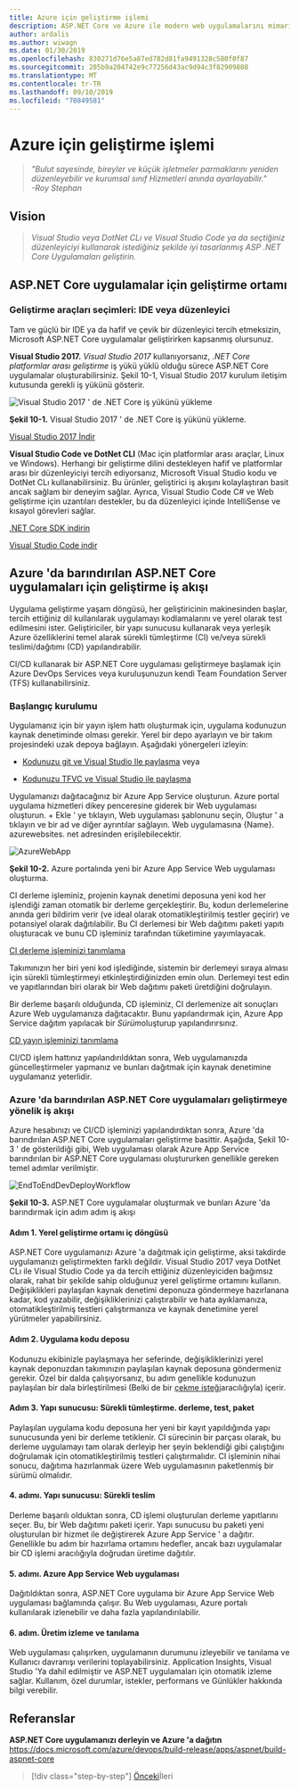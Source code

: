```yaml
---
title: Azure için geliştirme işlemi
description: ASP.NET Core ve Azure ile modern web uygulamalarını mimarın Azure için geliştirme işlemi
author: ardalis
ms.author: wiwagn
ms.date: 01/30/2019
ms.openlocfilehash: 830271d76e5a87ed782d81fa9491328c580f0f87
ms.sourcegitcommit: 205b9a204742e9c77256d43ac9d94c3f82909808
ms.translationtype: MT
ms.contentlocale: tr-TR
ms.lasthandoff: 09/10/2019
ms.locfileid: "70849581"
---
```

# <a name="development-process-for-azure"></a>Azure için geliştirme işlemi

> _"Bulut sayesinde, bireyler ve küçük işletmeler parmaklarını yeniden düzenleyebilir ve kurumsal sınıf Hizmetleri anında ayarlayabilir."_  
> _-Roy Stephan_

## <a name="vision"></a>Vision

> *Visual Studio veya DotNet CLı ve Visual Studio Code ya da seçtiğiniz düzenleyiciyi kullanarak istediğiniz şekilde iyi tasarlanmış ASP .NET Core Uygulamaları geliştirin.*

## <a name="development-environment-for-aspnet-core-apps"></a>ASP.NET Core uygulamalar için geliştirme ortamı

### <a name="development-tools-choices-ide-or-editor"></a>Geliştirme araçları seçimleri: IDE veya düzenleyici

Tam ve güçlü bir IDE ya da hafif ve çevik bir düzenleyici tercih etmeksizin, Microsoft ASP.NET Core uygulamalar geliştirirken kapsanmış olursunuz.

**Visual Studio 2017.** *Visual Studio 2017* kullanıyorsanız, *.NET Core platformlar arası geliştirme* iş yükü yüklü olduğu sürece ASP.NET Core uygulamalar oluşturabilirsiniz. Şekil 10-1, Visual Studio 2017 kurulum iletişim kutusunda gerekli iş yükünü gösterir.

![Visual Studio 2017 ' de .NET Core iş yükünü yükleme](./media/image10-1.png)

**Şekil 10-1.** Visual Studio 2017 ' de .NET Core iş yükünü yükleme.

[Visual Studio 2017 İndir](https://aka.ms/vsdownload?utm_source=mscom&utm_campaign=msdocs)

**Visual Studio Code ve DotNet CLI** (Mac için platformlar arası araçlar, Linux ve Windows). Herhangi bir geliştirme dilini destekleyen hafif ve platformlar arası bir düzenleyiciyi tercih ediyorsanız, Microsoft Visual Studio kodu ve DotNet CLı kullanabilirsiniz. Bu ürünler, geliştirici iş akışını kolaylaştıran basit ancak sağlam bir deneyim sağlar. Ayrıca, Visual Studio Code C\# ve Web geliştirme için uzantıları destekler, bu da düzenleyici içinde IntelliSense ve kısayol görevleri sağlar.

[.NET Core SDK indirin](https://dotnet.microsoft.com/download)

[Visual Studio Code indir](https://code.visualstudio.com/download)

## <a name="development-workflow-for-azure-hosted-aspnet-core-apps"></a>Azure 'da barındırılan ASP.NET Core uygulamaları için geliştirme iş akışı

Uygulama geliştirme yaşam döngüsü, her geliştiricinin makinesinden başlar, tercih ettiğiniz dil kullanılarak uygulamayı kodlamalarını ve yerel olarak test edilmesini ister. Geliştiriciler, bir yapı sunucusu kullanarak veya yerleşik Azure özelliklerini temel alarak sürekli tümleştirme (CI) ve/veya sürekli teslimi/dağıtımı (CD) yapılandırabilir.

CI/CD kullanarak bir ASP.NET Core uygulaması geliştirmeye başlamak için Azure DevOps Services veya kuruluşunuzun kendi Team Foundation Server (TFS) kullanabilirsiniz.

### <a name="initial-setup"></a>Başlangıç kurulumu

Uygulamanız için bir yayın işlem hattı oluşturmak için, uygulama kodunuzun kaynak denetiminde olması gerekir. Yerel bir depo ayarlayın ve bir takım projesindeki uzak depoya bağlayın. Aşağıdaki yönergeleri izleyin:

- [Kodunuzu git ve Visual Studio Ile paylaşma](https://docs.microsoft.com/azure/devops/git/share-your-code-in-git-vs) veya

- [Kodunuzu TFVC ve Visual Studio ile paylaşma](https://docs.microsoft.com/azure/devops/tfvc/share-your-code-in-tfvc-vs)

Uygulamanızı dağıtacağınız bir Azure App Service oluşturun. Azure portal uygulama hizmetleri dikey penceresine giderek bir Web uygulaması oluşturun. \+ Ekle ' ye tıklayın, Web uygulaması şablonunu seçin, Oluştur ' a tıklayın ve bir ad ve diğer ayrıntılar sağlayın. Web uygulamasına {Name}. azurewebsites. net adresinden erişilebilecektir.

![AzureWebApp](./media/image10-2.png)

**Şekil 10-2.** Azure portalında yeni bir Azure App Service Web uygulaması oluşturma.

CI derleme işleminiz, projenin kaynak denetimi deposuna yeni kod her işlendiği zaman otomatik bir derleme gerçekleştirir. Bu, kodun derlemelerine anında geri bildirim verir (ve ideal olarak otomatikleştirilmiş testler geçirir) ve potansiyel olarak dağıtılabilir. Bu CI derlemesi bir Web dağıtımı paketi yapıtı oluşturacak ve bunu CD işleminiz tarafından tüketimine yayımlayacak.

[CI derleme işleminizi tanımlama](https://docs.microsoft.com/azure/devops/build-release/apps/aspnet/build-aspnet-core#ci)

Takımınızın her biri yeni kod işlediğinde, sistemin bir derlemeyi sıraya alması için sürekli tümleştirmeyi etkinleştirdiğinizden emin olun. Derlemeyi test edin ve yapıtlarından biri olarak bir Web dağıtımı paketi üretdiğini doğrulayın.

Bir derleme başarılı olduğunda, CD işleminiz, CI derlemenize ait sonuçları Azure Web uygulamanıza dağıtacaktır. Bunu yapılandırmak için, Azure App Service dağıtım yapılacak bir *Sürüm*oluşturup yapılandırırsınız.

[CD yayın işleminizi tanımlama](https://docs.microsoft.com/azure/devops/build-release/apps/aspnet/build-aspnet-core#cd)

CI/CD işlem hattınız yapılandırıldıktan sonra, Web uygulamanızda güncelleştirmeler yapmanız ve bunları dağıtmak için kaynak denetimine uygulamanız yeterlidir.

### <a name="workflow-for-developing-azure-hosted-aspnet-core-applications"></a>Azure 'da barındırılan ASP.NET Core uygulamaları geliştirmeye yönelik iş akışı

Azure hesabınızı ve CI/CD işleminizi yapılandırdıktan sonra, Azure 'da barındırılan ASP.NET Core uygulamaları geliştirme basittir. Aşağıda, Şekil 10-3 ' de gösterildiği gibi, Web uygulaması olarak Azure App Service barındırılan bir ASP.NET Core uygulaması oluştururken genellikle gereken temel adımlar verilmiştir.

![EndToEndDevDeployWorkflow](./media/image10-3.png)

**Şekil 10-3.** ASP.NET Core uygulamalar oluşturmak ve bunları Azure 'da barındırmak için adım adım iş akışı

#### <a name="step-1-local-dev-environment-inner-loop"></a>Adım 1. Yerel geliştirme ortamı iç döngüsü

ASP.NET Core uygulamanızı Azure 'a dağıtmak için geliştirme, aksi takdirde uygulamanızı geliştirmekten farklı değildir. Visual Studio 2017 veya DotNet CLı ile Visual Studio Code ya da tercih ettiğiniz düzenleyiciden bağımsız olarak, rahat bir şekilde sahip olduğunuz yerel geliştirme ortamını kullanın. Değişiklikleri paylaşılan kaynak denetimi deponuza göndermeye hazırlanana kadar, kod yazabilir, değişikliklerinizi çalıştırabilir ve hata ayıklamanıza, otomatikleştirilmiş testleri çalıştırmanıza ve kaynak denetimine yerel yürütmeler yapabilirsiniz.

#### <a name="step-2-application-code-repository"></a>Adım 2. Uygulama kodu deposu

Kodunuzu ekibinizle paylaşmaya her seferinde, değişikliklerinizi yerel kaynak deponuzdan takımınızın paylaşılan kaynak deposuna göndermeniz gerekir. Özel bir dalda çalışıyorsanız, bu adım genellikle kodunuzun paylaşılan bir dala birleştirilmesi (Belki de bir [çekme isteği](https://docs.microsoft.com/azure/devops/git/pull-requests)aracılığıyla) içerir.

#### <a name="step-3-build-server-continuous-integration-build-test-package"></a>Adım 3. Yapı sunucusu: Sürekli tümleştirme. derleme, test, paket

Paylaşılan uygulama kodu deposuna her yeni bir kayıt yapıldığında yapı sunucusunda yeni bir derleme tetiklenir. CI sürecinin bir parçası olarak, bu derleme uygulamayı tam olarak derleyip her şeyin beklendiği gibi çalıştığını doğrulamak için otomatikleştirilmiş testleri çalıştırmalıdır. CI işleminin nihai sonucu, dağıtıma hazırlanmak üzere Web uygulamasının paketlenmiş bir sürümü olmalıdır.

#### <a name="step-4-build-server-continuous-delivery"></a>4\. adımı. Yapı sunucusu: Sürekli teslim

Derleme başarılı olduktan sonra, CD işlemi oluşturulan derleme yapıtlarını seçer. Bu, bir Web dağıtımı paketi içerir. Yapı sunucusu bu paketi yeni oluşturulan bir hizmet ile değiştirerek Azure App Service ' a dağıtır. Genellikle bu adım bir hazırlama ortamını hedefler, ancak bazı uygulamalar bir CD işlemi aracılığıyla doğrudan üretime dağıtılır.

#### <a name="step-5-azure-app-service-web-app"></a>5\. adımı. Azure App Service Web uygulaması

Dağıtıldıktan sonra, ASP.NET Core uygulama bir Azure App Service Web uygulaması bağlamında çalışır. Bu Web uygulaması, Azure portalı kullanılarak izlenebilir ve daha fazla yapılandırılabilir.

#### <a name="step-6-production-monitoring-and-diagnostics"></a>6\. adım. Üretim izleme ve tanılama

Web uygulaması çalışırken, uygulamanın durumunu izleyebilir ve tanılama ve Kullanıcı davranışı verilerini toplayabilirsiniz. Application Insights, Visual Studio 'Ya dahil edilmiştir ve ASP.NET uygulamaları için otomatik izleme sağlar. Kullanım, özel durumlar, istekler, performans ve Günlükler hakkında bilgi verebilir.

## <a name="references"></a>Referanslar

**ASP.NET Core uygulamanızı derleyin ve Azure 'a dağıtın**  
<https://docs.microsoft.com/azure/devops/build-release/apps/aspnet/build-aspnet-core>

>[!div class="step-by-step"]
>[Önceki](test-asp-net-core-mvc-apps.md)İleri
>[](azure-hosting-recommendations-for-asp-net-web-apps.md)
